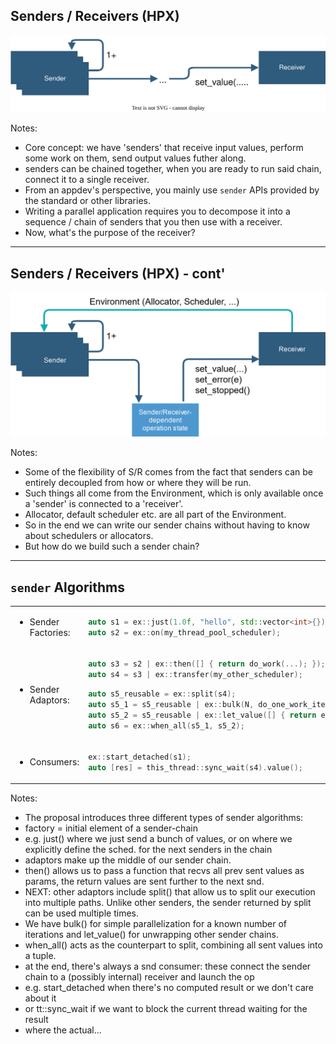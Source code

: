 ## Senders / Receivers (HPX)
![](content/stdexec_simple.svg) <!-- .element: width="100%" -->

Notes:
- Core concept: we have 'senders' that receive input values, perform some work on them, send output values futher along.
- senders can be chained together, when you are ready to run said chain, connect it to a single receiver.
- From an appdev's perspective, you mainly use `sender` APIs provided by the standard or other libraries.
- Writing a parallel application requires you to decompose it into a sequence / chain of senders that you then use with a receiver.
- Now, what's the purpose of the receiver?
---

## Senders / Receivers (HPX) - cont'
![](content/stdexec_full.svg) <!-- .element: width="100%" -->

Notes:
- Some of the flexibility of S/R comes from the fact that senders can be entirely decoupled from how or where they will be run.
- Such things all come from the Environment, which is only available once a 'sender' is connected to a 'receiver'.
- Allocator, default scheduler etc. are all part of the Environment.
- So in the end we can write our sender chains without having to know about schedulers or allocators.
- But how do we build such a sender chain?
---

## `sender` Algorithms
<!-- https://stackoverflow.com/questions/8230777/how-do-i-set-the-table-cell-widths-to-minimum-except-last-column -->
<table class="noborder">
<tr><td style="width: 1%">

- Sender Factories:
</td><td>

```cpp
auto s1 = ex::just(1.0f, "hello", std::vector<int>{});
auto s2 = ex::on(my_thread_pool_scheduler);
```
</td></tr>
<tr><td style="width: 1%">

- Sender Adaptors:
</td><td class="fragment">

```cpp
auto s3 = s2 | ex::then([] { return do_work(...); });
auto s4 = s3 | ex::transfer(my_other_scheduler);
```

```cpp
auto s5_reusable = ex::split(s4);
auto s5_1 = s5_reusable | ex::bulk(N, do_one_work_iteration);
auto s5_2 = s5_reusable | ex::let_value([] { return ex::just(3.0f); })
auto s6 = ex::when_all(s5_1, s5_2);
```
<!-- .element: class="fragment" -->

</td></tr>
<tr><td style="width: 1%">

- Consumers:
</td><td class="fragment">

```cpp
ex::start_detached(s1);
auto [res] = this_thread::sync_wait(s4).value();
```
</td></tr>
</table>

Notes:
- The proposal introduces three different types of sender algorithms:
- factory = initial element of a sender-chain
- e.g. just() where we just send a bunch of values, or on where we explicitly define the sched. for the next senders in the chain
- adaptors make up the middle of our sender chain.
- then() allows us to pass a function that recvs all prev sent values as params, the return values are sent further to the next snd.
- NEXT: other adaptors include split() that allow us to split our execution into multiple paths.
Unlike other senders, the sender returned by split can be used multiple times.
- We have bulk() for simple parallelization for a known number of iterations and let_value() for unwrapping other sender chains.
- when_all() acts as the counterpart to split, combining all sent values into a tuple.
- at the end, there's always a snd consumer: these connect the sender chain to a (possibly internal) receiver and launch the op
- e.g. start_detached when there's no computed result or we don't care about it
- or tt::sync_wait if we want to block the current thread waiting for the result
- where the actual...

